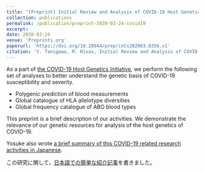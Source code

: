 ```yaml
---
title: "[Preprint] Initial Review and Analysis of COVID-19 Host Genetics and Associated Phenotypes"
collection: publications
permalink: /publication/preprint-2020-03-24-covid19
excerpt: 
date: 2020-03-24
venue: 'Preprints.org'
paperurl: 'https://doi.org/10.20944/preprints202003.0356.v1'
citation: 'Y. Tanigawa, M. Rivas, Initial Review and Analysis of COVID-19 Host Genetics and Associated Phenotypes (2020).'
---
```

<!-- ispublishedpreprint: "True" -->

As a part of [the COVID-19 Host Genetics Initiative](https://covid19hg.netlify.com/), we perform the following set of analyses to better understand the genetic basis of COVID-19 susceptibility and severity.

- Polygenic prediction of blood measurements
- Global catalogue of HLA allelotype diversities
- Global frequency catalogue of ABO blood types

This preprint is a brief description of our activities. We demonstrate the relevance of our genetic resources for analysis of the host genetics of COVID-19.

Yosuke also wrote [a brief summary of this COVID-19 related research activities in Japanese](/posts/2020/04/COVID-19-hg-jp/).

この研究に関して，[日本語での簡単な紹介記事](/posts/2020/04/COVID-19-hg-jp/)を書きました。
